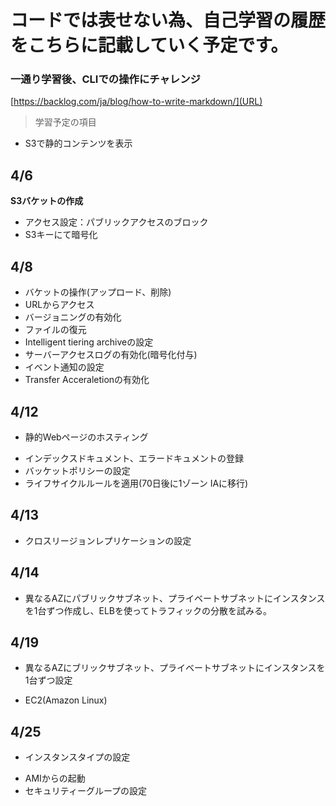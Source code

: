 # コードでは表せない為、自己学習の履歴をこちらに記載していく予定です。

### 一通り学習後、CLIでの操作にチャレンジ
[https://backlog.com/ja/blog/how-to-write-markdown/](URL)

> 学習予定の項目

 - S3で静的コンテンツを表示
## 4/6
**S3バケットの作成**
* アクセス設定：パブリックアクセスのブロック
* S3キーにて暗号化

## 4/8
* バケットの操作(アップロード、削除)
* URLからアクセス
* バージョニングの有効化
* ファイルの復元
* Intelligent tiering archiveの設定
* サーバーアクセスログの有効化(暗号化付与)
* イベント通知の設定
* Transfer Acceraletionの有効化

## 4/12
* 静的Webページのホスティング
- インデックスドキュメント、エラードキュメントの登録
- バッケットポリシーの設定
- ライフサイクルルールを適用(70日後に1ゾーン IAに移行)

## 4/13
* クロスリージョンレプリケーションの設定

## 4/14
* 異なるAZにパブリックサブネット、プライベートサブネットにインスタンスを1台ずつ作成し、ELBを使ってトラフィックの分散を試みる。

## 4/19
* 異なるAZにブリックサブネット、プライベートサブネットにインスタンスを1台ずつ設定
- EC2(Amazon Linux)

## 4/25
* インスタンスタイプの設定
- AMIからの起動
- セキュリティーグループの設定